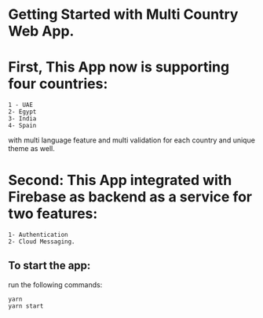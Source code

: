 # Getting Started with Multi Country Web App.

# First, This App now is supporting four countries: 

```
1 - UAE
2- Egypt
3- India
4- Spain 
```
with multi language feature and multi validation for each country and unique theme as well. 


# Second: This App integrated with Firebase as backend as a service for two features:

```
1- Authentication
2- Cloud Messaging. 

```
## To start the app: 
run the following commands:
```
yarn
yarn start
```
